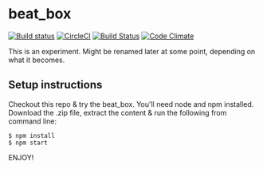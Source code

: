# beat_box
[![Build status](https://ci.appveyor.com/api/projects/status/lh88wne2ajjork6k?svg=true)](https://ci.appveyor.com/project/kukiron/beat-box)  [![CircleCI](https://circleci.com/gh/kukiron/beat_box.svg?style=svg)](https://circleci.com/gh/kukiron/beat_box) [![Build Status](https://travis-ci.org/kukiron/beat_box.svg?branch=master)](https://travis-ci.org/kukiron/beat_box) [![Code Climate](https://codeclimate.com/github/kukiron/beat_box/badges/gpa.svg)](https://codeclimate.com/github/kukiron/beat_box)

This is an experiment. Might be renamed later at some point, depending on what it becomes.

## Setup instructions

Checkout this repo & try the beat_box. You'll need node and npm installed. Download the .zip file, extract the content & run the following from command line:

```
$ npm install
$ npm start
```
ENJOY!
